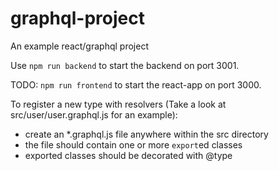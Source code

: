 # graphql-project
An example react/graphql project

Use `npm run backend` to start the backend on port 3001.

TODO: `npm run frontend` to start the react-app on port 3000.

To register a new type with resolvers (Take a look at src/user/user.graphql.js for an example):
 - create an *.graphql.js file anywhere within the src directory 
 - the file should contain one or more `export`ed classes
 - exported classes should be decorated with @type
 
